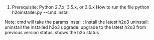1. Prerequisite: Python 2.7.x, 3.5.x, or 3.6.x
How to run the file
python h2oinstaller.py --cmd install

Note: cmd will take the params
      install : install the latest h2o3
      uninstall: uninstall the installed h2o3
      upgrade: upgrade to the latest h2o3 from previous version
      status: shows the h2o status
